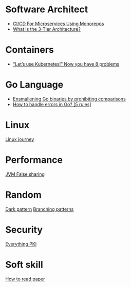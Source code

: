 # Software Architect
- [CI/CD For Microservices Using Monorepos](http://blog.shippable.com/ci/cd-of-microservices-using-mono-repos)
- [What is the 3-Tier Architecture?](http://www.tonymarston.net/php-mysql/3-tier-architecture.html#mvc-and-3-tier-are-not-the-same)

# Containers
- [“Let’s use Kubernetes!” Now you have 8 problems](https://pythonspeed.com/articles/dont-need-kubernetes)

# Go Language
- [Ensmallening Go binaries by prohibiting comparisons](https://dave.cheney.net/2020/05/09/ensmallening-go-binaries-by-prohibiting-comparisons)
- [How to handle errors in Go?
[5 rules]](https://web3.coach/golang-how-to-handle-errors-five-rules)

# Linux
[Linux journey](https://linuxjourney.com/)

# Performance
[JVM False sharing](https://dzone.com/articles/what-false-sharing-is-and-how-jvm-prevents-it)

# Random
[Dark pattern](https://queue.acm.org/detail.cfm?id=3400901)
[Branching patterns](https://martinfowler.com/articles/branching-patterns.html)

# Security
[Everything PKI](https://smallstep.com/blog/everything-pki/)

# Soft skill
[How to read paper](https://web.stanford.edu/class/ee384m/Handouts/HowtoReadPaper.pdf)
